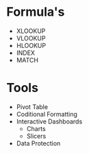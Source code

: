 # Formula's
- XLOOKUP
- VLOOKUP
- HLOOKUP
- INDEX 
- MATCH

# Tools
- Pivot Table
- Coditional Formatting
- Interactive Dashboards
  - Charts
  - Slicers
- Data Protection
